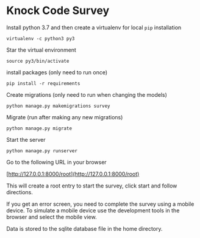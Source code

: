 # Knock Code Survey

Install python 3.7 and then create a virtualenv for local `pip` installation

```
virtualenv -c python3 py3
```

Star the virtual environment

```
source py3/bin/activate   
```
  
install packages (only need to run once)

```
pip install -r requirements
```

Create migrations (only need to run when changing the models)

```
python manage.py makemigrations survey
```

Migrate (run after making any new migrations)

```
python manage.py migrate
```


Start the server

```
python manage.py runserver
```

Go to the following URL in your browser

[http://127.0.0.1:8000/root](http://127.0.0.1:8000/root)

This will create a root entry to start the survey, click start and follow directions.

If you get an error screen, you need to complete the survey using a mobile device. To simulate a mobile device use the development tools in the browser and select the mobile view. 

Data is stored to the sqlite database file in the home directory.

